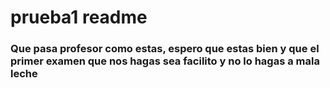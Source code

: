 # prueba1 readme
### Que pasa profesor como estas, espero que estas bien y que el primer examen que nos hagas sea facilito y no lo hagas a mala leche 

